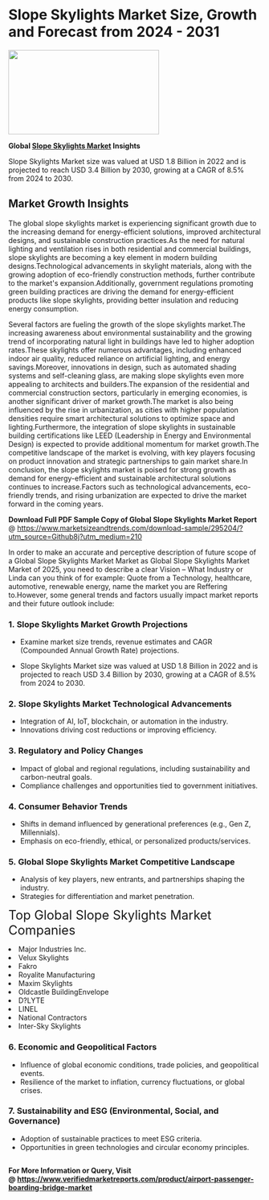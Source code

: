 <H1>Slope Skylights Market Size, Growth and Forecast from 2024 - 2031</H1><img class="aligncenter size-medium wp-image-584254" src="https://thirdeyenews.in/wp-content/uploads/2024/09/Global-Market-Research-300x168.jpeg" alt="" width="300" height="168" /><p><strong>Global&nbsp;<a href="https://www.marketsizeandtrends.com/download-sample/295204/?utm_source=Github8j?utm_medium=210">Slope Skylights Market</a> Insights</strong></p><p>Slope Skylights Market size was valued at USD 1.8 Billion in 2022 and is projected to reach USD 3.4 Billion by 2030, growing at a CAGR of 8.5% from 2024 to 2030.</p><p><h2>Market Growth Insights</h2> <p>The global slope skylights market is experiencing significant growth due to the increasing demand for energy-efficient solutions, improved architectural designs, and sustainable construction practices.As the need for natural lighting and ventilation rises in both residential and commercial buildings, slope skylights are becoming a key element in modern building designs.Technological advancements in skylight materials, along with the growing adoption of eco-friendly construction methods, further contribute to the market's expansion.Additionally, government regulations promoting green building practices are driving the demand for energy-efficient products like slope skylights, providing better insulation and reducing energy consumption.</p> <p>Several factors are fueling the growth of the slope skylights market.The increasing awareness about environmental sustainability and the growing trend of incorporating natural light in buildings have led to higher adoption rates.These skylights offer numerous advantages, including enhanced indoor air quality, reduced reliance on artificial lighting, and energy savings.Moreover, innovations in design, such as automated shading systems and self-cleaning glass, are making slope skylights even more appealing to architects and builders.The expansion of the residential and commercial construction sectors, particularly in emerging economies, is another significant driver of market growth.The market is also being influenced by the rise in urbanization, as cities with higher population densities require smart architectural solutions to optimize space and lighting.Furthermore, the integration of slope skylights in sustainable building certifications like LEED (Leadership in Energy and Environmental Design) is expected to provide additional momentum for market growth.The competitive landscape of the market is evolving, with key players focusing on product innovation and strategic partnerships to gain market share.In conclusion, the slope skylights market is poised for strong growth as demand for energy-efficient and sustainable architectural solutions continues to increase.Factors such as technological advancements, eco-friendly trends, and rising urbanization are expected to drive the market forward in the coming years.</p> <p><span class=""><strong>Download Full PDF Sample Copy of Global Slope Skylights Market Report</strong> @ <a href="https://www.marketsizeandtrends.com/download-sample/295204/?utm_source=Github8j?utm_medium=210" target="_blank">https://www.marketsizeandtrends.com/download-sample/295204/?utm_source=Github8j?utm_medium=210</a></span></p><p>In order to make an accurate and perceptive description of future scope of a Global&nbsp;Slope Skylights Market Market as Global&nbsp;Slope Skylights Market Market of 2025, you need to describe a clear Vision &ndash; What Industry or Linda can you think of for example: Quote from a Technology, healthcare, automotive, renewable energy, name the market you are Reffering to.However, some general trends and factors usually impact market reports and their future outlook include:</p><h3>1.&nbsp;<strong>Slope Skylights Market Growth Projections</strong></h3><ul><li>Examine market size trends, revenue estimates and CAGR (Compounded Annual Growth Rate) projections.</li><li><p>Slope Skylights Market size was valued at USD 1.8 Billion in 2022 and is projected to reach USD 3.4 Billion by 2030, growing at a CAGR of 8.5% from 2024 to 2030.</p></li></ul><h3>2.&nbsp;<strong>Slope Skylights Market Technological Advancements</strong></h3><ul><li>Integration of AI, IoT, blockchain, or automation in the industry.</li><li>Innovations driving cost reductions or improving efficiency.</li></ul><h3>3.&nbsp;<strong>Regulatory and Policy Changes</strong></h3><ul><li>Impact of global and regional regulations, including sustainability and carbon-neutral goals.</li><li>Compliance challenges and opportunities tied to government initiatives.</li></ul><h3>4.&nbsp;<strong>Consumer Behavior Trends</strong></h3><ul><li>Shifts in demand influenced by generational preferences (e.g., Gen Z, Millennials).</li><li>Emphasis on eco-friendly, ethical, or personalized products/services.</li></ul><h3>5.&nbsp;<strong>Global Slope Skylights Market Competitive Landscape</strong></h3><ul><li>Analysis of key players, new entrants, and partnerships shaping the industry.</li><li>Strategies for differentiation and market penetration.</li></ul><p data-pm-slice="1 1 []"><span style="color: inherit; font-family: inherit; font-size: 25px;">Top Global Slope Skylights Market Companies</span></p><div class="" data-test-id=""><p><li>Major Industries Inc.</li><li> Velux Skylights</li><li> Fakro</li><li> Royalite Manufacturing</li><li> Maxim Skylights</li><li> Oldcastle BuildingEnvelope</li><li> D?LYTE</li><li> LINEL</li><li> National Contractors</li><li> Inter-Sky Skylights</li></p></div><h3>6.&nbsp;<strong>Economic and Geopolitical Factors</strong></h3><ul><li>Influence of global economic conditions, trade policies, and geopolitical events.</li><li>Resilience of the market to inflation, currency fluctuations, or global crises.</li></ul><h3>7.&nbsp;<strong>Sustainability and ESG (Environmental, Social, and Governance)</strong></h3><ul><li>Adoption of sustainable practices to meet ESG criteria.</li><li>Opportunities in green technologies and circular economy principles.</li></ul><h2><strong style="font-size: 14px;">For More Information or Query, Visit @&nbsp;</strong><a style="background-color: #ffffff; font-size: 14px;" href="https://www.marketsizeandtrends.com/report/slope-skylights-market/" target="_blank">https://www.verifiedmarketreports.com/product/airport-passenger-boarding-bridge-market</a></h2>